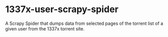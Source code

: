 # 1337x-user-scrapy-spider
A Scrapy Spider that dumps data from selected pages of the torrent list of a given user from the 1337x torrent site.
